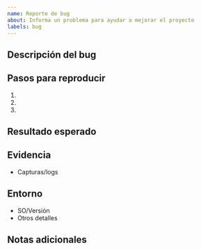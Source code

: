 ```yaml
---
name: Reporte de bug
about: Informa un problema para ayudar a mejorar el proyecto
labels: bug
---
```


## Descripción del bug

## Pasos para reproducir
1. 
2. 
3. 

## Resultado esperado

## Evidencia
- Capturas/logs

## Entorno
- SO/Versión
- Otros detalles

## Notas adicionales
